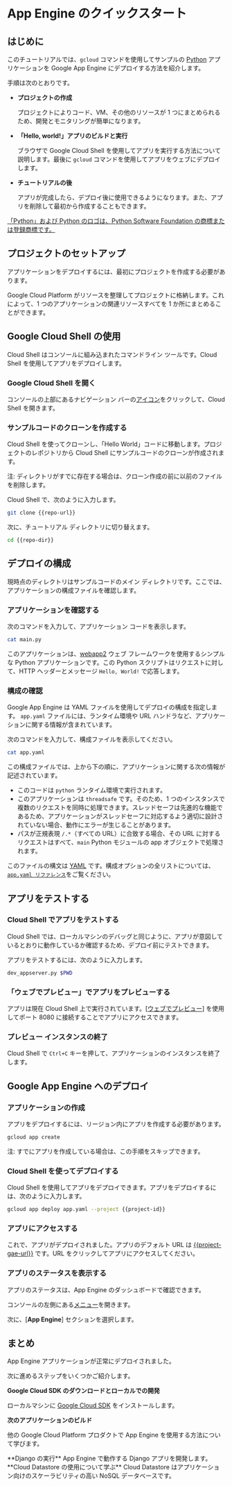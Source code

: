 # App Engine のクイックスタート

<walkthrough-tutorial-url url="https://cloud.google.com/appengine/docs/python/quickstart"></walkthrough-tutorial-url>
<walkthrough-watcher-constant value="https://github.com/GoogleCloudPlatform/python-docs-samples" key="repo-url"></walkthrough-watcher-constant>
<walkthrough-watcher-constant value="python-docs-samples/appengine/standard/hello_world" key="repo-dir"></walkthrough-watcher-constant>

## はじめに

このチュートリアルでは、`gcloud` コマンドを使用してサンプルの [Python](https://python.org/) アプリケーションを Google App Engine にデプロイする方法を紹介します。

手順は次のとおりです。

  *  **プロジェクトの作成**

     プロジェクトによりコード、VM、その他のリソースが 1 つにまとめられるため、開発とモニタリングが簡単になります。

  *  **「Hello, world!」アプリのビルドと実行**

     ブラウザで Google Cloud Shell を使用してアプリを実行する方法について説明します。最後に `gcloud` コマンドを使用してアプリをウェブにデプロイします。

  *  **チュートリアルの後**

     アプリが完成したら、デプロイ後に使用できるようになります。また、アプリを削除して最初から作成することもできます。

[「Python」および Python のロゴは、Python Software Foundation の商標または登録商標です。](walkthrough://footnote)

## プロジェクトのセットアップ

アプリケーションをデプロイするには、最初にプロジェクトを作成する必要があります。

Google Cloud Platform がリソースを整理してプロジェクトに格納します。これによって、1 つのアプリケーションの関連リソースすべてを 1 か所にまとめることができます。

<walkthrough-devshell-precreate></walkthrough-devshell-precreate>

<walkthrough-project-setup></walkthrough-project-setup>

## Google Cloud Shell の使用

Cloud Shell はコンソールに組み込まれたコマンドライン ツールです。Cloud Shell を使用してアプリをデプロイします。

### Google Cloud Shell を開く

コンソールの上部にあるナビゲーション バーの<walkthrough-cloud-shell-icon></walkthrough-cloud-shell-icon>[アイコン][spotlight-open-devshell]をクリックして、Cloud Shell を開きます。

### サンプルコードのクローンを作成する

Cloud Shell を使ってクローンし、「Hello World」コードに移動します。プロジェクトのレポジトリから Cloud Shell にサンプルコードのクローンが作成されます。

注: ディレクトリがすでに存在する場合は、クローン作成の前に以前のファイルを削除します。

Cloud Shell で、次のように入力します。

```bash
git clone {{repo-url}}
```

次に、チュートリアル ディレクトリに切り替えます。

```bash
cd {{repo-dir}}
```

## デプロイの構成

現時点のディレクトリはサンプルコードのメイン ディレクトリです。ここでは、アプリケーションの構成ファイルを確認します。

### アプリケーションを確認する

次のコマンドを入力して、アプリケーション コードを表示します。

```bash
cat main.py
```

このアプリケーションは、[webapp2](https://webapp2.readthedocs.io/) ウェブ フレームワークを使用するシンプルな Python アプリケーションです。この Python スクリプトはリクエストに対して、HTTP ヘッダーとメッセージ `Hello, World!` で応答します。

### 構成の確認

Google App Engine は YAML ファイルを使用してデプロイの構成を指定します。
`app.yaml` ファイルには、ランタイム環境や URL ハンドラなど、アプリケーションに関する情報が含まれています。

次のコマンドを入力して、構成ファイルを表示してください。

```bash
cat app.yaml
```

この構成ファイルでは、上から下の順に、アプリケーションに関する次の情報が記述されています。

  *  このコードは `python` ランタイム環境で実行されます。
  *  このアプリケーションは `threadsafe` です。そのため、1 つのインスタンスで複数のリクエストを同時に処理できます。スレッドセーフは先進的な機能であるため、アプリケーションがスレッドセーフに対応するよう適切に設計されていない場合、動作にエラーが生じることがあります。
  *  パスが正規表現 `/.*`（すべての URL）に合致する場合、その URL に対するリクエストはすべて、`main` Python モジュールの app オブジェクトで処理されます。

このファイルの構文は [YAML](http://www.yaml.org) です。構成オプションの全リストについては、[`app.yaml リファレンス`][app-yaml-reference]をご覧ください。

## アプリをテストする

### Cloud Shell でアプリをテストする

Cloud Shell では、ローカルマシンのデバッグと同じように、アプリが意図しているとおりに動作しているか確認するため、デプロイ前にテストできます。

アプリをテストするには、次のように入力します。

```bash
dev_appserver.py $PWD
```

### 「ウェブでプレビュー」でアプリをプレビューする

アプリは現在 Cloud Shell 上で実行されています。[[ウェブでプレビュー][spotlight-web-preview]] <walkthrough-web-preview-icon></walkthrough-web-preview-icon>を使用してポート 8080 に接続することでアプリにアクセスできます。

### プレビュー インスタンスの終了

Cloud Shell で `Ctrl+C` キーを押して、アプリケーションのインスタンスを終了します。

## Google App Engine へのデプロイ

### アプリケーションの作成

アプリをデプロイするには、リージョン内にアプリを作成する必要があります。

```bash
gcloud app create
```

注: すでにアプリを作成している場合は、この手順をスキップできます。

### Cloud Shell を使ってデプロイする

Cloud Shell を使用してアプリをデプロイできます。アプリをデプロイするには、次のように入力します。

```bash
gcloud app deploy app.yaml --project {{project-id}}
```

### アプリにアクセスする

これで、アプリがデプロイされました。アプリのデフォルト URL は [{{project-gae-url}}](http://{{project-gae-url}}) です。URL をクリックしてアプリにアクセスしてください。

### アプリのステータスを表示する

アプリのステータスは、App Engine のダッシュボードで確認できます。

コンソールの左側にある[メニュー][spotlight-console-menu]を開きます。

次に、[**App Engine**] セクションを選択します。

<walkthrough-menu-navigation sectionid="APPENGINE_SECTION"></walkthrough-menu-navigation>

## まとめ

<walkthrough-conclusion-trophy></walkthrough-conclusion-trophy>

App Engine アプリケーションが正常にデプロイされました。

次に進めるステップをいくつかご紹介します。

**Google Cloud SDK のダウンロードとローカルでの開発**

ローカルマシンに [Google Cloud SDK][cloud-sdk-installer] をインストールします。

**次のアプリケーションのビルド**

他の Google Cloud Platform プロダクトで App Engine を使用する方法について学びます。

<walkthrough-tutorial-card label="django" url="python/django/appengine" icon="APPENGINE_SECTION">
  **Django の実行**
  App Engine で動作する Django アプリを開発します。
</walkthrough-tutorial-card>

<walkthrough-tutorial-card label="datastore" url="appengine/docs/python/datastore/" icon="DATASTORE_SECTION">
  **Cloud Datastore の使用について学ぶ**
  Cloud Datastore はアプリケーション向けのスケーラビリティの高い NoSQL データベースです。
</walkthrough-tutorial-card>

[app-yaml-reference]: https://cloud.google.com/appengine/docs/standard/python/config/appref
[cloud-sdk-installer]: https://cloud.google.com/sdk/downloads#interactive
[spotlight-console-menu]: walkthrough://spotlight-pointer?spotlightId=console-nav-menu
[spotlight-open-devshell]: walkthrough://spotlight-pointer?spotlightId=devshell-activate-button
[spotlight-web-preview]: walkthrough://spotlight-pointer?spotlightId=devshell-web-preview-button
